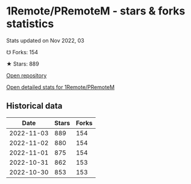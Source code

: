 # 1Remote/PRemoteM - stars & forks statistics

Stats updated on Nov 2022, 03

☋ Forks: 154

★ Stars: 889

[Open repository](https://github.com/1Remote/PRemoteM)

[Open detailed stats for 1Remote/PRemoteM](https://reviewgithub.com/rep/1Remote/PRemoteM)

## Historical data
| Date | Stars | Forks |
|------|-------|-------|
| 2022-11-03 | 889 | 154 | 
| 2022-11-02 | 880 | 154 | 
| 2022-11-01 | 875 | 154 | 
| 2022-10-31 | 862 | 153 | 
| 2022-10-30 | 853 | 153 | 

